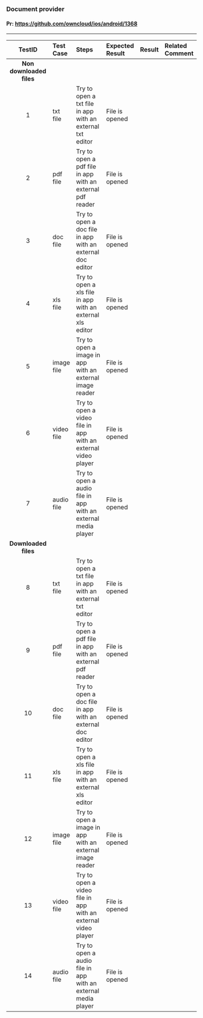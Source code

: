 ###  Document provider 

#### Pr: https://github.com/owncloud/ios/android/1368 


---

 
| TestID | Test Case | Steps | Expected Result | Result | Related Comment |
| :----: | :-------- | :---- | :-------------- | :----: | :-------------- |
|**Non downloaded files**||||||
| 1 | txt file  |  Try to open a txt file in app with an external txt editor | File is opened  |  |  |
| 2 | pdf file  |  Try to open a pdf file in app with an external pdf reader | File is opened  |  |  |
| 3 | doc file  |  Try to open a doc file in app with an external doc editor | File is opened  |  |  |
| 4 | xls file  |  Try to open a xls file in app with an external xls editor | File is opened  |  |  |
| 5 | image file  |  Try to open a image in app with an external image reader | File is opened  |  |  |
| 6 | video file  |  Try to open a video file in app with an external video player | File is opened  |  |  |
| 7 | audio file  |  Try to open a audio file in app with an external media player | File is opened  |  |  |
|**Downloaded files**||||||
| 8 | txt file  |  Try to open a txt file in app with an external txt editor | File is opened  |  |  |
| 9 | pdf file  |  Try to open a pdf file in app with an external pdf reader | File is opened  |  |  |
| 10 | doc file  |  Try to open a doc file in app with an external doc editor | File is opened  |  |  |
| 11 | xls file  |  Try to open a xls file in app with an external xls editor | File is opened  |  |  |
| 12 | image file  |  Try to open a image in app with an external image reader | File is opened  |  |  |
| 13 | video file  |  Try to open a video file in app with an external video player | File is opened  |  |  |
| 14 | audio file  |  Try to open a audio file in app with an external media player | File is opened  |  |  |